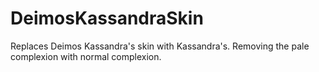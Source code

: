 # DeimosKassandraSkin
Replaces Deimos Kassandra's skin with Kassandra's. Removing the pale complexion with normal complexion.
